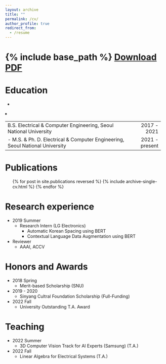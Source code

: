 ```yaml
---
layout: archive
title: ""
permalink: /cv/
author_profile: true
redirect_from:
  - /resume
---
```


{% include base_path %}
[Download PDF](https://drive.google.com/file/d/1cYrso-3yTI4zXRE-fMBS-h9wXz7oDSxL/view?usp=sharing)
======

Education
======
<table width='100%'>
  <ul>
  <li><tr>
    <td align='left'> B.S. Electrical & Computer Engineering, Seoul National University </td>
    <td align='right'> 2017 - 2021 </td>
  </tr></li>
  <li><tr>
    <td align='left'> - M.S. & Ph. D. Electrical & Computer Engineering, Seoul National University </td>
    <td align='right'> 2021 - present </td>
  </tr></li>
  </ul>
</table>

Publications
======
  <ul>{% for post in site.publications reversed %}
    {% include archive-single-cv.html %}
  {% endfor %}</ul>


Research experience
======
* 2019 Summer
  * Research Intern (LG Electronics)
    * Automatic Korean Spacing using BERT
    * Contextual Language Data Augmentation using BERT
* Reviewer
  * AAAI, ACCV

Honors and Awards
======
* 2018 Spring
  * Merit-based Scholarship (SNU)
* 2019 - 2020
  * Sinyang Cultral Foundation Scholarship (Full-Funding)
* 2022 Fall
  * University Outstanding T.A. Award

Teaching
======
* 2022 Summer
  * 3D Computer Vision Track for AI Experts (Samsung) (T.A.)
* 2022 Fall
  * Linear Algebra for Electrical Systems (T.A.)